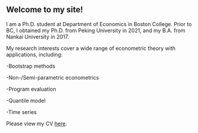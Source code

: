 ## Welcome to my site!

I am a Ph.D. student at Department of Economics in Boston College. Prior to BC, I obtained my Ph.D. from Peking University in 2021, and my B.A. from Nankai University in 2017. 

My research interests cover a wide range of econometric theory with applications, including:

-Bootstrap methods

-Non-/Semi-parametric econometrics

-Program evaluation

-Quantile model

-Time series

Please view my CV [here](https://www.dropbox.com/s/mx0xykx32moz8j6/cv_sdai.pdf?dl=0).

